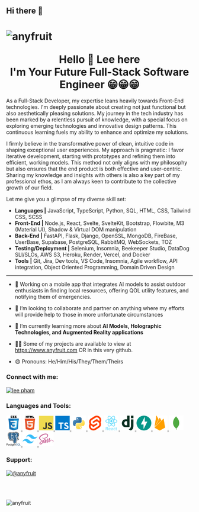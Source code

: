 ## Hi there 👋

<h1 align="center">
  <p align="left"> 
    <img src="https://komarev.com/ghpvc/?username=anyfruit&label=Profile%20views&color=0e75b6&style=flat" alt="anyfruit" /> 
  </p>
  Hello 👋 Lee here 
  <br/>
  I'm Your Future Full-Stack Software Engineer 😁😁😁
</h1>

As a Full-Stack Developer, my expertise leans heavily towards Front-End technologies. I'm deeply passionate about creating not just functional but also aesthetically pleasing solutions. My journey in the tech industry has been marked by a relentless pursuit of knowledge, with a special focus on exploring emerging technologies and innovative design patterns. This continuous learning fuels my ability to enhance and optimize my solutions.

I firmly believe in the transformative power of clean, intuitive code in shaping exceptional user experiences. My approach is pragmatic: I favor iterative development, starting with prototypes and refining them into efficient, working models. This method not only aligns with my philosophy but also ensures that the end product is both effective and user-centric. Sharing my knowledge and insights with others is also a key part of my professional ethos, as I am always keen to contribute to the collective growth of our field.

Let me give you a glimpse of my diverse skill set:

* **Languages |** JavaScript, TypeScript, Python, SQL, HTML, CSS, Tailwind CSS, SCSS
* **Front-End |** Node.js, React, Svelte, SvelteKit, Bootstrap, Flowbite, M3 (Material UI), Shadow & Virtual DOM manipulation
* **Back-End |** FastAPI, Flask, Django, OpenSSL, MongoDB, FireBase, UserBase, Supabase, PostgreSQL, RabbitMQ, WebSockets, TOZ 
* **Testing/Deployment |** Selenium, Insomnia, Beekeeper Studio, DataDog SLI/SLOs, AWS S3, Heroku, Render, Vercel, and Docker
* **Tools |** Git, Jira, Dev tools, VS Code, Insomnia, Agile workflow, API integration, Object Oriented Programming, Domain Driven Design

<!--

space???
## Skills

### Languages & Frameworks:
- **Programming Languages:** JavaScript, TypeScript, Python, SQL.
- **Web Styling & Layout:** HTML, CSS, Tailwind CSS, SCSS.

### Front-End Development:
- **Core Technologies:** Node.js, React, Svelte, SvelteKit.
- **Frameworks & Libraries:** Bootstrap, Flowbite, M3 (Material UI); Expertise in DOM manipulation.

### Back-End Development:
- **Frameworks:** FastAPI, Flask, Django, OpenSSL.
- **Databases:** MongoDB, FireBase, UserBase, Supabase, PostgreSQL.
- **Communication & Messaging:** RabbitMQ, WebSockets, TOZ.

### Testing & Deployment:
- **Testing Tools:** Selenium, Insomnia, Beekeeper Studio.
- **Deployment & Monitoring:** DataDog SLI/SLOs, AWS S3, Heroku, Render, Vercel, Docker.

### Development Tools & Practices:
- **Project Management & Tools:** Git, Jira, VS Code.
- **Methodologies:** Agile workflow, API integration, Object-Oriented Programming, Domain-Driven Design.
-->

<hr/>


- 🔭 Working on a mobile app that integrates AI models to assist outdoor enthusiasts in finding local resources, offering QOL utility features, and notifying them of emergencies.

- 👯 I’m looking to collaborate and partner on anything where my efforts will provide help to those in more unfortunate circumstances
  
- 🚀 I’m currently learning more about **AI Models, Holographic Technologies, and Augmented Reality applications** 

- 👨‍💻 Some of my projects are available to view at https://www.anyfruit.com OR in this very github.

- 😄 Pronouns: He/Him/His/They/Them/Theirs
  
<!--
- ❤️ I stand in solidarity with those who are under-represented within our tech communities:
  
<img src="https://static.dezeen.com/uploads/2018/06/lgbt-pride-flag-redesign-hero.jpg" alt="Image" style="width: 18%;"> <img src="https://women-in-tech.org/wp-content/uploads/2019/10/logo-womenintech-global.png" alt="Image" style="width: 25%;">
-->



<!--
- Slack Groups:
-->

<h3 align="left">Connect with me:</h3>
<p align="left">
<a href="https://linkedin.com/in/lee-n-pham" target="blank"><img align="center" src="https://raw.githubusercontent.com/rahuldkjain/github-profile-readme-generator/master/src/images/icons/Social/linked-in-alt.svg" alt="lee pham" height="30" width="40" /></a>
</p>

<h3 align="left">Languages and Tools:</h3>

<p align="left"> 
<a href="https://www.w3schools.com/css/" target="_blank" rel="noreferrer"> 
  <img src="https://raw.githubusercontent.com/devicons/devicon/master/icons/css3/css3-original-wordmark.svg" alt="css3" width="40" height="40"/> 
</a> 

<a href="https://www.w3.org/html/" target="_blank" rel="noreferrer"> 
  <img src="https://raw.githubusercontent.com/devicons/devicon/master/icons/html5/html5-original-wordmark.svg" alt="html5" width="40" height="40"/> 
</a> 

<a href="https://developer.mozilla.org/en-US/docs/Web/JavaScript" target="_blank" rel="noreferrer"> 
  <img src="https://raw.githubusercontent.com/devicons/devicon/master/icons/javascript/javascript-original.svg" alt="javascript" width="40" height="40"/> 
</a> 

<a href="https://www.typescriptlang.org/" target="_blank" rel="noreferrer"> 
  <img src="https://raw.githubusercontent.com/devicons/devicon/master/icons/typescript/typescript-original.svg" alt="typescript" width="40" height="40"/> 
</a> 

<a href="https://www.python.org" target="_blank" rel="noreferrer"> 
  <img src="https://raw.githubusercontent.com/devicons/devicon/master/icons/python/python-original.svg" alt="python" width="40" height="40"/> 
</a> 

<a href="https://www.svelte.dev" target="_blank" rel="noreferrer"> 
  <img src="https://raw.githubusercontent.com/devicons/devicon/master/icons/svelte/svelte-original.svg" alt="svelte" width="40" height="40"/> 
</a> 

<a href="https://reactjs.org/" target="_blank" rel="noreferrer"> 
  <img src="https://raw.githubusercontent.com/devicons/devicon/master/icons/react/react-original-wordmark.svg" alt="react" width="40" height="40"/> 
</a> 

<a href="https://www.djangoproject.com" target="_blank" rel="noreferrer"> 
  <img src="https://raw.githubusercontent.com/devicons/devicon/master/icons/django/django-plain.svg" alt="django" width="40" height="40"/> 
</a> 

<a href="https://www.fastapi.tiangolo.com" target="_blank" rel="noreferrer"> 
  <img src="https://raw.githubusercontent.com/devicons/devicon/master/icons/fastapi/fastapi-plain.svg" alt="fastapi" width="40" height="40"/> 
</a> 

<a href="https://www.firebase.com" target="_blank" rel="noreferrer"> 
  <img src="https://raw.githubusercontent.com/devicons/devicon/master/icons/firebase/firebase-plain.svg" alt="firebase" width="40" height="40"/> 
</a> 

<a href="https://www.mongodb.com" target="_blank" rel="noreferrer"> 
  <img src="https://raw.githubusercontent.com/devicons/devicon/master/icons/mongodb/mongodb-plain.svg" alt="mongodb" width="40" height="40"/> 
</a> 

<a href="https://www.postgresql.org" target="_blank" rel="noreferrer"> 
  <img src="https://raw.githubusercontent.com/devicons/devicon/master/icons/postgresql/postgresql-original-wordmark.svg" alt="postgresql" width="40" height="40"/> 
</a> 

<a href="https://www.tailwindcss.com" target="_blank" rel="noreferrer"> 
  <img src="https://raw.githubusercontent.com/devicons/devicon/master/icons/tailwindcss/tailwindcss-plain.svg" alt="tailwindcss" width="40" height="40"/> 
</a> 

<a href="https://sass-lang.com" target="_blank" rel="noreferrer"> 
  <img src="https://raw.githubusercontent.com/devicons/devicon/master/icons/sass/sass-original.svg" alt="sass" width="40" height="40"/> 
</a> 
</p>

<h3 align="left">Support:</h3>
<p><a href="https://www.buymeacoffee.com/anyfruit"> <img align="center" src="https://cdn.buymeacoffee.com/buttons/v2/default-yellow.png" height="50" width="210" alt="@anyfruit" /></a></p><br><br>

<p><img align="center" src="https://github-readme-stats.vercel.app/api/top-langs?username=anyfruit&show_icons=true&locale=en&layout=compact" alt="anyfruit" /></p>




<!--
- ⚡️ Fun fact: In my free time, I enjoy flexing my creative muscles by 
    building gundam model kits (I'll make a blog link here eventually for my work), 
    playing computer games (use a similar list like below for what games I play and their logos): Destiny 2, league of legends, TFT, Among us,
    designing (include similar list like below for languages, where I show Adoble illustrator, photoshop, figma, inkscape, meshmixer, nomad, fusion360,3d printing
    Music I enjoy(list my favorite artists and maybe link to Marbles Spotify Playlist app
-->

<!--
<details>
  <summary>Languages: </summary>
    JavaScript, TypeScript, Python, SQL, HTML, CSS, Tailwind CSS, SCSS
</details>

<details>
  <summary>Front-End: </summary>
    Node.js, React, Svelte, SvelteKit, Bootstrap, Flowbite, M3 (Material UI), Shadow & Virtual DOM manipulation
</details>

<details>
  <summary>Back-End: </summary>
    FastAPI, Flask, Django, OpenSSL, MongoDB, FireBase, UserBase, PropelAuth, Supabase, PostgreSQL, RabbitMQ, WebSockets, TOZ 
</details>

<details>
  <summary>Testing/Deployment: </summary>
    Selenium, Insomnia, Beekeeper Studio, DataDog SLI/SLOs, AWS S3, Heroku, Render, Vercel, and Docker
</details>

<details>
  <summary>Tools: </summary>
    Git, Jira, Dev tools, VS Code, Insomnia, Agile workflow, API integration, Object Oriented Programming, Domain Driven Design
</details>
-->


<!--
**anyfruit/anyfruit** is a ✨ _special_ ✨ repository because its `README.md` (this file) appears on your GitHub profile.

Here are some ideas to get you started:

- 🔭 I’m currently working on ...
- 🌱 I’m currently learning ...
- 👯 I’m looking to collaborate on ...
- 🤔 I’m looking for help with ...
- 💬 Ask me about ...
- 📫 How to reach me: ...
- 😄 Pronouns: ...
- ⚡ Fun fact: ...
-->
